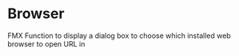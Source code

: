 # Browser
FMX Function to display a dialog box to choose which installed web browser to open URL in
